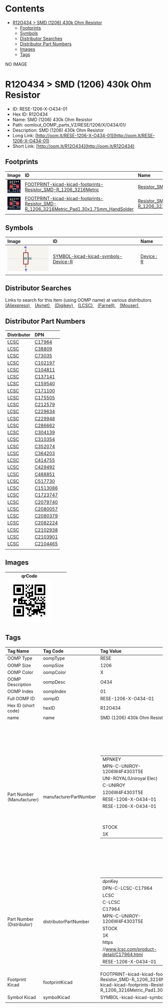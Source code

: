 



Contents
========

* [R12O434 > SMD (1206) 430k Ohm Resistor](#r12o434--smd-1206-430k-ohm-resistor)
	* [Footprints](#footprints)
	* [Symbols](#symbols)
	* [Distributor Searches](#distributor-searches)
	* [Distributor Part Numbers](#distributor-part-numbers)
	* [Images](#images)
	* [Tags](#tags)
  
NO IMAGE  
# R12O434 > SMD (1206) 430k Ohm Resistor

- ID: RESE-1206-X-O434-01
- Hex ID: R12O434
- Name: SMD (1206) 430k Ohm Resistor
- Path: oomlout_OOMP_parts_V2/RESE/1206/X/O434/01/
- Description: SMD (1206) 430k Ohm Resistor
- Long Link: [http://oom.lt/RESE-1206-X-O434-01](http://oom.lt/RESE-1206-X-O434-01)
- Short Link: [http://oom.lt/R12O434](http://oom.lt/R12O434)

## Footprints
  

|Image|ID|Name|
| :--- | :--- | :--- |
|[![](https://raw.githubusercontent.com/oomlout/oomlout_OOMP_eda_V2/main/FOOTPRINT/kicad/kicad-footprints/Resistor_SMD/R_1206_3216Metric/image_140.png)](https://github.com/oomlout/oomlout_OOMP_eda_V2/tree/main/FOOTPRINT/kicad/kicad-footprints/Resistor_SMD/R_1206_3216Metric/)|[FOOTPRINT-kicad-kicad-footprints-Resistor_SMD-R_1206_3216Metric](https://github.com/oomlout/oomlout_OOMP_eda_V2/tree/main/FOOTPRINT/kicad/kicad-footprints/Resistor_SMD/R_1206_3216Metric/)|[Resistor_SMD : R_1206_3216Metric](https://github.com/oomlout/oomlout_OOMP_eda_V2/tree/main/FOOTPRINT/kicad/kicad-footprints/Resistor_SMD/R_1206_3216Metric/)|
|[![](https://raw.githubusercontent.com/oomlout/oomlout_OOMP_eda_V2/main/FOOTPRINT/kicad/kicad-footprints/Resistor_SMD/R_1206_3216Metric_Pad1.30x1.75mm_HandSolder/image_140.png)](https://github.com/oomlout/oomlout_OOMP_eda_V2/tree/main/FOOTPRINT/kicad/kicad-footprints/Resistor_SMD/R_1206_3216Metric_Pad1.30x1.75mm_HandSolder/)|[FOOTPRINT-kicad-kicad-footprints-Resistor_SMD-R_1206_3216Metric_Pad1.30x1.75mm_HandSolder](https://github.com/oomlout/oomlout_OOMP_eda_V2/tree/main/FOOTPRINT/kicad/kicad-footprints/Resistor_SMD/R_1206_3216Metric_Pad1.30x1.75mm_HandSolder/)|[Resistor_SMD : R_1206_3216Metric_Pad1.30x1.75mm_HandSolder](https://github.com/oomlout/oomlout_OOMP_eda_V2/tree/main/FOOTPRINT/kicad/kicad-footprints/Resistor_SMD/R_1206_3216Metric_Pad1.30x1.75mm_HandSolder/)|
||||

## Symbols
  

|Image|ID|Name|
| :--- | :--- | :--- |
|[![](https://raw.githubusercontent.com/oomlout/oomlout_OOMP_eda_V2/main/SYMBOL/kicad/kicad-symbols/Device/R/image_140.png)](https://github.com/oomlout/oomlout_OOMP_eda_V2/tree/main/SYMBOL/kicad/kicad-symbols/Device/R/)|[SYMBOL-kicad-kicad-symbols-Device-R](https://github.com/oomlout/oomlout_OOMP_eda_V2/tree/main/SYMBOL/kicad/kicad-symbols/Device/R/)|[Device : R](https://github.com/oomlout/oomlout_OOMP_eda_V2/tree/main/SYMBOL/kicad/kicad-symbols/Device/R/)|
||||

## Distributor Searches
  
Links to search for this item (using OOMP name) at various distributors  
[(Aliexpress) ](https://www.aliexpress.com/wholesale?SearchText=SMD+1206+430k+Ohm+Resistor)&nbsp;&nbsp;&nbsp;[(Avnet) ](https://www.avnet.com/shop/us/search/SMD+1206+430k+Ohm+Resistor)&nbsp;&nbsp;&nbsp;[(Digikey) ](https://www.digikey.co.uk/en/products/result?s=SMD+1206+430k+Ohm+Resistor)&nbsp;&nbsp;&nbsp;[(LCSC) ](https://www.lcsc.com/search?q=SMD+1206+430k+Ohm+Resistor)&nbsp;&nbsp;&nbsp;[(Farnell) ](https://uk.farnell.com/search?st=SMD+1206+430k+Ohm+Resistor)&nbsp;&nbsp;&nbsp;[(Mouser) ](https://www.mouser.com/c/?q=SMD+1206+430k+Ohm+Resistor)&nbsp;&nbsp;&nbsp;
## Distributor Part Numbers
  

|Distributor|DPN|
| :--- | :--- |
|[LCSC](https://www.lcsc.com/product-detail/C17964.html)|[C17964](https://www.lcsc.com/product-detail/C17964.html)|
|[LCSC](https://www.lcsc.com/product-detail/C38809.html)|[C38809](https://www.lcsc.com/product-detail/C38809.html)|
|[LCSC](https://www.lcsc.com/product-detail/C73035.html)|[C73035](https://www.lcsc.com/product-detail/C73035.html)|
|[LCSC](https://www.lcsc.com/product-detail/C102197.html)|[C102197](https://www.lcsc.com/product-detail/C102197.html)|
|[LCSC](https://www.lcsc.com/product-detail/C104811.html)|[C104811](https://www.lcsc.com/product-detail/C104811.html)|
|[LCSC](https://www.lcsc.com/product-detail/C137141.html)|[C137141](https://www.lcsc.com/product-detail/C137141.html)|
|[LCSC](https://www.lcsc.com/product-detail/C159540.html)|[C159540](https://www.lcsc.com/product-detail/C159540.html)|
|[LCSC](https://www.lcsc.com/product-detail/C171100.html)|[C171100](https://www.lcsc.com/product-detail/C171100.html)|
|[LCSC](https://www.lcsc.com/product-detail/C175505.html)|[C175505](https://www.lcsc.com/product-detail/C175505.html)|
|[LCSC](https://www.lcsc.com/product-detail/C212579.html)|[C212579](https://www.lcsc.com/product-detail/C212579.html)|
|[LCSC](https://www.lcsc.com/product-detail/C229634.html)|[C229634](https://www.lcsc.com/product-detail/C229634.html)|
|[LCSC](https://www.lcsc.com/product-detail/C229948.html)|[C229948](https://www.lcsc.com/product-detail/C229948.html)|
|[LCSC](https://www.lcsc.com/product-detail/C286662.html)|[C286662](https://www.lcsc.com/product-detail/C286662.html)|
|[LCSC](https://www.lcsc.com/product-detail/C304139.html)|[C304139](https://www.lcsc.com/product-detail/C304139.html)|
|[LCSC](https://www.lcsc.com/product-detail/C310354.html)|[C310354](https://www.lcsc.com/product-detail/C310354.html)|
|[LCSC](https://www.lcsc.com/product-detail/C352074.html)|[C352074](https://www.lcsc.com/product-detail/C352074.html)|
|[LCSC](https://www.lcsc.com/product-detail/C364203.html)|[C364203](https://www.lcsc.com/product-detail/C364203.html)|
|[LCSC](https://www.lcsc.com/product-detail/C414755.html)|[C414755](https://www.lcsc.com/product-detail/C414755.html)|
|[LCSC](https://www.lcsc.com/product-detail/C429492.html)|[C429492](https://www.lcsc.com/product-detail/C429492.html)|
|[LCSC](https://www.lcsc.com/product-detail/C488851.html)|[C488851](https://www.lcsc.com/product-detail/C488851.html)|
|[LCSC](https://www.lcsc.com/product-detail/C517730.html)|[C517730](https://www.lcsc.com/product-detail/C517730.html)|
|[LCSC](https://www.lcsc.com/product-detail/C1513086.html)|[C1513086](https://www.lcsc.com/product-detail/C1513086.html)|
|[LCSC](https://www.lcsc.com/product-detail/C1723747.html)|[C1723747](https://www.lcsc.com/product-detail/C1723747.html)|
|[LCSC](https://www.lcsc.com/product-detail/C2079740.html)|[C2079740](https://www.lcsc.com/product-detail/C2079740.html)|
|[LCSC](https://www.lcsc.com/product-detail/C2080057.html)|[C2080057](https://www.lcsc.com/product-detail/C2080057.html)|
|[LCSC](https://www.lcsc.com/product-detail/C2080379.html)|[C2080379](https://www.lcsc.com/product-detail/C2080379.html)|
|[LCSC](https://www.lcsc.com/product-detail/C2082224.html)|[C2082224](https://www.lcsc.com/product-detail/C2082224.html)|
|[LCSC](https://www.lcsc.com/product-detail/C2102938.html)|[C2102938](https://www.lcsc.com/product-detail/C2102938.html)|
|[LCSC](https://www.lcsc.com/product-detail/C2103901.html)|[C2103901](https://www.lcsc.com/product-detail/C2103901.html)|
|[LCSC](https://www.lcsc.com/product-detail/C2104465.html)|[C2104465](https://www.lcsc.com/product-detail/C2104465.html)|
|||

## Images
  

|qrCode<br>[![](https://raw.githubusercontent.com/oomlout/oomlout_OOMP_parts_V2/main/RESE/1206/X/O434/01/qrCode_140.png)](https://github.com/oomlout/oomlout_OOMP_parts_V2/tree/main/RESE/1206/X/O434/01/qrCode.png)||||
| :---: | :---: | :---: | :---: |

## Tags
  

|Tag Name|Tag Code|Tag Value|
| :--- | :--- | :--- |
|OOMP Type|oompType|RESE|
|OOMP Size|oompSize|1206|
|OOMP Color|oompColor|X|
|OOMP Description|oompDesc|O434|
|OOMP Index|oompIndex|01|
|Full OOMP ID|oompID|RESE-1206-X-O434-01|
|Hex ID (short code)|hexID|R12O434|
|name|name|SMD (1206) 430k Ohm Resistor|
|Part Number (Manufacturer)|manufacturerPartNumber|<table><tr><td>MPNKEY</td></tr><tr><td> MPN-C-UNIROY-1206W4F4303T5E</td><td> MANUFACTURER</td></tr><tr><td> UNI-ROYAL(Uniroyal Elec)</td><td> MANUCODE</td></tr><tr><td> C-UNIROY</td><td> MPN</td></tr><tr><td> 1206W4F4303T5E</td><td> OOMPIDPARTIAL</td></tr><tr><td> RESE-1206-X-O434-01</td><td> OOMPID</td></tr><tr><td> RESE-1206-X-O434-01</td><td> LINK</td></tr><tr><td> </td><td> DESCRIPTION</td></tr><tr><td> </td><td> TAGS</td></tr><tr><td> STOCK</td></tr><tr><td>1K</td></tr></table></td><td> <table><tr><td>MPNKEY</td></tr><tr><td> MPN-C-UNIROY-1206W4J0434T5E</td><td> MANUFACTURER</td></tr><tr><td> UNI-ROYAL(Uniroyal Elec)</td><td> MANUCODE</td></tr><tr><td> C-UNIROY</td><td> MPN</td></tr><tr><td> 1206W4J0434T5E</td><td> OOMPIDPARTIAL</td></tr><tr><td> RESE-1206-X-O434-01</td><td> OOMPID</td></tr><tr><td> RESE-1206-X-O434-01</td><td> LINK</td></tr><tr><td> </td><td> DESCRIPTION</td></tr><tr><td> </td><td> TAGS</td></tr><tr><td> STOCK</td></tr><tr><td>1K</td></tr></table></td><td> <table><tr><td>MPNKEY</td></tr><tr><td> MPN-C-UNIROY-C73035</td><td> MANUFACTURER</td></tr><tr><td> UNI-ROYAL(Uniroyal Elec)</td><td> MANUCODE</td></tr><tr><td> C-UNIROY</td><td> MPN</td></tr><tr><td> C73035</td><td> OOMPIDPARTIAL</td></tr><tr><td> RESE-1206-X-O434-01</td><td> OOMPID</td></tr><tr><td> RESE-1206-X-O434-01</td><td> LINK</td></tr><tr><td> </td><td> DESCRIPTION</td></tr><tr><td> </td><td> TAGS</td></tr><tr><td> STOCK</td></tr><tr><td>1K</td></tr></table></td><td> <table><tr><td>MPNKEY</td></tr><tr><td> MPN-C-LIZELE-CR1206F44303G</td><td> MANUFACTURER</td></tr><tr><td> LIZ Elec</td><td> MANUCODE</td></tr><tr><td> C-LIZELE</td><td> MPN</td></tr><tr><td> CR1206F44303G</td><td> OOMPIDPARTIAL</td></tr><tr><td> RESE-1206-X-O434-01</td><td> OOMPID</td></tr><tr><td> RESE-1206-X-O434-01</td><td> LINK</td></tr><tr><td> </td><td> DESCRIPTION</td></tr><tr><td> </td><td> TAGS</td></tr><tr><td> STOCK</td></tr><tr><td>1K</td></tr></table></td><td> <table><tr><td>MPNKEY</td></tr><tr><td> MPN-C-RALEC-RTT064303FTP</td><td> MANUFACTURER</td></tr><tr><td> RALEC</td><td> MANUCODE</td></tr><tr><td> C-RALEC</td><td> MPN</td></tr><tr><td> RTT064303FTP</td><td> OOMPIDPARTIAL</td></tr><tr><td> RESE-1206-X-O434-01</td><td> OOMPID</td></tr><tr><td> RESE-1206-X-O434-01</td><td> LINK</td></tr><tr><td> </td><td> DESCRIPTION</td></tr><tr><td> </td><td> TAGS</td></tr><tr><td> </td></tr></table></td><td> <table><tr><td>MPNKEY</td></tr><tr><td> MPN-C-YAGEO-RC1206JR-07430KL</td><td> MANUFACTURER</td></tr><tr><td> YAGEO</td><td> MANUCODE</td></tr><tr><td> C-YAGEO</td><td> MPN</td></tr><tr><td> RC1206JR-07430KL</td><td> OOMPIDPARTIAL</td></tr><tr><td> RESE-1206-X-O434-01</td><td> OOMPID</td></tr><tr><td> RESE-1206-X-O434-01</td><td> LINK</td></tr><tr><td> </td><td> DESCRIPTION</td></tr><tr><td> </td><td> TAGS</td></tr><tr><td> STOCK</td></tr><tr><td>1K</td></tr></table></td><td> <table><tr><td>MPNKEY</td></tr><tr><td> MPN-C-RALEC-RTT06434JTP</td><td> MANUFACTURER</td></tr><tr><td> RALEC</td><td> MANUCODE</td></tr><tr><td> C-RALEC</td><td> MPN</td></tr><tr><td> RTT06434JTP</td><td> OOMPIDPARTIAL</td></tr><tr><td> RESE-1206-X-O434-01</td><td> OOMPID</td></tr><tr><td> RESE-1206-X-O434-01</td><td> LINK</td></tr><tr><td> </td><td> DESCRIPTION</td></tr><tr><td> </td><td> TAGS</td></tr><tr><td> STOCK</td></tr><tr><td>1K</td></tr></table></td><td> <table><tr><td>MPNKEY</td></tr><tr><td> MPN-C-WALSIN-WR12X4303FTL</td><td> MANUFACTURER</td></tr><tr><td> Walsin Tech Corp</td><td> MANUCODE</td></tr><tr><td> C-WALSIN</td><td> MPN</td></tr><tr><td> WR12X4303FTL</td><td> OOMPIDPARTIAL</td></tr><tr><td> RESE-1206-X-O434-01</td><td> OOMPID</td></tr><tr><td> RESE-1206-X-O434-01</td><td> LINK</td></tr><tr><td> </td><td> DESCRIPTION</td></tr><tr><td> </td><td> TAGS</td></tr><tr><td> STOCK</td></tr><tr><td>1K</td></tr></table></td><td> <table><tr><td>MPNKEY</td></tr><tr><td> MPN-C-EVEROH-HR1206F430KP05Z</td><td> MANUFACTURER</td></tr><tr><td> Ever Ohms Tech</td><td> MANUCODE</td></tr><tr><td> C-EVEROH</td><td> MPN</td></tr><tr><td> HR1206F430KP05Z</td><td> OOMPIDPARTIAL</td></tr><tr><td> RESE-1206-X-O434-01</td><td> OOMPID</td></tr><tr><td> RESE-1206-X-O434-01</td><td> LINK</td></tr><tr><td> </td><td> DESCRIPTION</td></tr><tr><td> </td><td> TAGS</td></tr><tr><td> STOCK</td></tr><tr><td>1K</td></tr></table></td><td> <table><tr><td>MPNKEY</td></tr><tr><td> MPN-C-TAITEC-RMS12JT434</td><td> MANUFACTURER</td></tr><tr><td> TA-I Tech</td><td> MANUCODE</td></tr><tr><td> C-TAITEC</td><td> MPN</td></tr><tr><td> RMS12JT434</td><td> OOMPIDPARTIAL</td></tr><tr><td> RESE-1206-X-O434-01</td><td> OOMPID</td></tr><tr><td> RESE-1206-X-O434-01</td><td> LINK</td></tr><tr><td> </td><td> DESCRIPTION</td></tr><tr><td> </td><td> TAGS</td></tr><tr><td> </td></tr></table></td><td> <table><tr><td>MPNKEY</td></tr><tr><td> MPN-C-YAGEO-AC1206FR-07430KL</td><td> MANUFACTURER</td></tr><tr><td> YAGEO</td><td> MANUCODE</td></tr><tr><td> C-YAGEO</td><td> MPN</td></tr><tr><td> AC1206FR-07430KL</td><td> OOMPIDPARTIAL</td></tr><tr><td> RESE-1206-X-O434-01</td><td> OOMPID</td></tr><tr><td> RESE-1206-X-O434-01</td><td> LINK</td></tr><tr><td> </td><td> DESCRIPTION</td></tr><tr><td> </td><td> TAGS</td></tr><tr><td> STOCK</td></tr><tr><td>1K</td></tr></table></td><td> <table><tr><td>MPNKEY</td></tr><tr><td> MPN-C-YAGEO-AC1206JR-07430KL</td><td> MANUFACTURER</td></tr><tr><td> YAGEO</td><td> MANUCODE</td></tr><tr><td> C-YAGEO</td><td> MPN</td></tr><tr><td> AC1206JR-07430KL</td><td> OOMPIDPARTIAL</td></tr><tr><td> RESE-1206-X-O434-01</td><td> OOMPID</td></tr><tr><td> RESE-1206-X-O434-01</td><td> LINK</td></tr><tr><td> </td><td> DESCRIPTION</td></tr><tr><td> </td><td> TAGS</td></tr><tr><td> STOCK</td></tr><tr><td>1K</td></tr></table></td><td> <table><tr><td>MPNKEY</td></tr><tr><td> MPN-C-FHGUAN-RS-06K434JT</td><td> MANUFACTURER</td></tr><tr><td> FH (Guangdong Fenghua Advanced Tech)</td><td> MANUCODE</td></tr><tr><td> C-FHGUAN</td><td> MPN</td></tr><tr><td> RS-06K434JT</td><td> OOMPIDPARTIAL</td></tr><tr><td> RESE-1206-X-O434-01</td><td> OOMPID</td></tr><tr><td> RESE-1206-X-O434-01</td><td> LINK</td></tr><tr><td> </td><td> DESCRIPTION</td></tr><tr><td> </td><td> TAGS</td></tr><tr><td> STOCK</td></tr><tr><td>1K</td></tr></table></td><td> <table><tr><td>MPNKEY</td></tr><tr><td> MPN-C-VIKING-AR06FTD4303</td><td> MANUFACTURER</td></tr><tr><td> Viking Tech</td><td> MANUCODE</td></tr><tr><td> C-VIKING</td><td> MPN</td></tr><tr><td> AR06FTD4303</td><td> OOMPIDPARTIAL</td></tr><tr><td> RESE-1206-X-O434-01</td><td> OOMPID</td></tr><tr><td> RESE-1206-X-O434-01</td><td> LINK</td></tr><tr><td> </td><td> DESCRIPTION</td></tr><tr><td> </td><td> TAGS</td></tr><tr><td> </td></tr></table></td><td> <table><tr><td>MPNKEY</td></tr><tr><td> MPN-C-FHGUAN-RS-06K4303FT</td><td> MANUFACTURER</td></tr><tr><td> FH (Guangdong Fenghua Advanced Tech)</td><td> MANUCODE</td></tr><tr><td> C-FHGUAN</td><td> MPN</td></tr><tr><td> RS-06K4303FT</td><td> OOMPIDPARTIAL</td></tr><tr><td> RESE-1206-X-O434-01</td><td> OOMPID</td></tr><tr><td> RESE-1206-X-O434-01</td><td> LINK</td></tr><tr><td> </td><td> DESCRIPTION</td></tr><tr><td> </td><td> TAGS</td></tr><tr><td> STOCK</td></tr><tr><td>1K</td></tr></table></td><td> <table><tr><td>MPNKEY</td></tr><tr><td> MPN-C-RESIST-AECR1206F430KK9</td><td> MANUFACTURER</td></tr><tr><td> Resistor.Today</td><td> MANUCODE</td></tr><tr><td> C-RESIST</td><td> MPN</td></tr><tr><td> AECR1206F430KK9</td><td> OOMPIDPARTIAL</td></tr><tr><td> RESE-1206-X-O434-01</td><td> OOMPID</td></tr><tr><td> RESE-1206-X-O434-01</td><td> LINK</td></tr><tr><td> </td><td> DESCRIPTION</td></tr><tr><td> </td><td> TAGS</td></tr><tr><td> STOCK</td></tr><tr><td>1K</td></tr></table></td><td> <table><tr><td>MPNKEY</td></tr><tr><td> MPN-C-WALSIN-WR12X434JTL</td><td> MANUFACTURER</td></tr><tr><td> Walsin Tech Corp</td><td> MANUCODE</td></tr><tr><td> C-WALSIN</td><td> MPN</td></tr><tr><td> WR12X434JTL</td><td> OOMPIDPARTIAL</td></tr><tr><td> RESE-1206-X-O434-01</td><td> OOMPID</td></tr><tr><td> RESE-1206-X-O434-01</td><td> LINK</td></tr><tr><td> </td><td> DESCRIPTION</td></tr><tr><td> </td><td> TAGS</td></tr><tr><td> </td></tr></table></td><td> <table><tr><td>MPNKEY</td></tr><tr><td> MPN-C-UNIROY-HV06W4J0434T5E</td><td> MANUFACTURER</td></tr><tr><td> UNI-ROYAL(Uniroyal Elec)</td><td> MANUCODE</td></tr><tr><td> C-UNIROY</td><td> MPN</td></tr><tr><td> HV06W4J0434T5E</td><td> OOMPIDPARTIAL</td></tr><tr><td> RESE-1206-X-O434-01</td><td> OOMPID</td></tr><tr><td> RESE-1206-X-O434-01</td><td> LINK</td></tr><tr><td> </td><td> DESCRIPTION</td></tr><tr><td> </td><td> TAGS</td></tr><tr><td> STOCK</td></tr><tr><td>1K</td></tr></table></td><td> <table><tr><td>MPNKEY</td></tr><tr><td> MPN-C-EVEROH-CR1206J430KP05</td><td> MANUFACTURER</td></tr><tr><td> Ever Ohms Tech</td><td> MANUCODE</td></tr><tr><td> C-EVEROH</td><td> MPN</td></tr><tr><td> CR1206J430KP05</td><td> OOMPIDPARTIAL</td></tr><tr><td> RESE-1206-X-O434-01</td><td> OOMPID</td></tr><tr><td> RESE-1206-X-O434-01</td><td> LINK</td></tr><tr><td> </td><td> DESCRIPTION</td></tr><tr><td> </td><td> TAGS</td></tr><tr><td> </td></tr></table></td><td> <table><tr><td>MPNKEY</td></tr><tr><td> MPN-C-YAGEO-RC1206FR-07430KL</td><td> MANUFACTURER</td></tr><tr><td> YAGEO</td><td> MANUCODE</td></tr><tr><td> C-YAGEO</td><td> MPN</td></tr><tr><td> RC1206FR-07430KL</td><td> OOMPIDPARTIAL</td></tr><tr><td> RESE-1206-X-O434-01</td><td> OOMPID</td></tr><tr><td> RESE-1206-X-O434-01</td><td> LINK</td></tr><tr><td> </td><td> DESCRIPTION</td></tr><tr><td> </td><td> TAGS</td></tr><tr><td> </td></tr></table></td><td> <table><tr><td>MPNKEY</td></tr><tr><td> MPN-C-UNIROY-TC0625B4303T5K</td><td> MANUFACTURER</td></tr><tr><td> UNI-ROYAL(Uniroyal Elec)</td><td> MANUCODE</td></tr><tr><td> C-UNIROY</td><td> MPN</td></tr><tr><td> TC0625B4303T5K</td><td> OOMPIDPARTIAL</td></tr><tr><td> RESE-1206-X-O434-01</td><td> OOMPID</td></tr><tr><td> RESE-1206-X-O434-01</td><td> LINK</td></tr><tr><td> </td><td> DESCRIPTION</td></tr><tr><td> </td><td> TAGS</td></tr><tr><td> </td></tr></table></td><td> <table><tr><td>MPNKEY</td></tr><tr><td> MPN-C-SUSUMU-RGV3216P-4303-B-T1</td><td> MANUFACTURER</td></tr><tr><td> SUSUMU</td><td> MANUCODE</td></tr><tr><td> C-SUSUMU</td><td> MPN</td></tr><tr><td> RGV3216P-4303-B-T1</td><td> OOMPIDPARTIAL</td></tr><tr><td> RESE-1206-X-O434-01</td><td> OOMPID</td></tr><tr><td> RESE-1206-X-O434-01</td><td> LINK</td></tr><tr><td> </td><td> DESCRIPTION</td></tr><tr><td> </td><td> TAGS</td></tr><tr><td> </td></tr></table></td><td> <table><tr><td>MPNKEY</td></tr><tr><td> MPN-C-SUSUMU-RG3216N-4303-B-T5</td><td> MANUFACTURER</td></tr><tr><td> SUSUMU</td><td> MANUCODE</td></tr><tr><td> C-SUSUMU</td><td> MPN</td></tr><tr><td> RG3216N-4303-B-T5</td><td> OOMPIDPARTIAL</td></tr><tr><td> RESE-1206-X-O434-01</td><td> OOMPID</td></tr><tr><td> RESE-1206-X-O434-01</td><td> LINK</td></tr><tr><td> </td><td> DESCRIPTION</td></tr><tr><td> </td><td> TAGS</td></tr><tr><td> </td></tr></table></td><td> <table><tr><td>MPNKEY</td></tr><tr><td> MPN-C-SUSUMU-RG3216P-4303-B-T1</td><td> MANUFACTURER</td></tr><tr><td> SUSUMU</td><td> MANUCODE</td></tr><tr><td> C-SUSUMU</td><td> MPN</td></tr><tr><td> RG3216P-4303-B-T1</td><td> OOMPIDPARTIAL</td></tr><tr><td> RESE-1206-X-O434-01</td><td> OOMPID</td></tr><tr><td> RESE-1206-X-O434-01</td><td> LINK</td></tr><tr><td> </td><td> DESCRIPTION</td></tr><tr><td> </td><td> TAGS</td></tr><tr><td> </td></tr></table></td><td> <table><tr><td>MPNKEY</td></tr><tr><td> MPN-C-PANASO-ERJ-8ENF4303V</td><td> MANUFACTURER</td></tr><tr><td> PANASONIC</td><td> MANUCODE</td></tr><tr><td> C-PANASO</td><td> MPN</td></tr><tr><td> ERJ-8ENF4303V</td><td> OOMPIDPARTIAL</td></tr><tr><td> RESE-1206-X-O434-01</td><td> OOMPID</td></tr><tr><td> RESE-1206-X-O434-01</td><td> LINK</td></tr><tr><td> </td><td> DESCRIPTION</td></tr><tr><td> </td><td> TAGS</td></tr><tr><td> </td></tr></table></td><td> <table><tr><td>MPNKEY</td></tr><tr><td> MPN-C-PANASO-ERJ-8GEYJ434V</td><td> MANUFACTURER</td></tr><tr><td> PANASONIC</td><td> MANUCODE</td></tr><tr><td> C-PANASO</td><td> MPN</td></tr><tr><td> ERJ-8GEYJ434V</td><td> OOMPIDPARTIAL</td></tr><tr><td> RESE-1206-X-O434-01</td><td> OOMPID</td></tr><tr><td> RESE-1206-X-O434-01</td><td> LINK</td></tr><tr><td> </td><td> DESCRIPTION</td></tr><tr><td> </td><td> TAGS</td></tr><tr><td> </td></tr></table></td><td> <table><tr><td>MPNKEY</td></tr><tr><td> MPN-C-PANASO-ERJ-P08J434V</td><td> MANUFACTURER</td></tr><tr><td> PANASONIC</td><td> MANUCODE</td></tr><tr><td> C-PANASO</td><td> MPN</td></tr><tr><td> ERJ-P08J434V</td><td> OOMPIDPARTIAL</td></tr><tr><td> RESE-1206-X-O434-01</td><td> OOMPID</td></tr><tr><td> RESE-1206-X-O434-01</td><td> LINK</td></tr><tr><td> </td><td> DESCRIPTION</td></tr><tr><td> </td><td> TAGS</td></tr><tr><td> </td></tr></table></td><td> <table><tr><td>MPNKEY</td></tr><tr><td> MPN-C-TECONN-CRGH1206J430K</td><td> MANUFACTURER</td></tr><tr><td> TE Connectivity</td><td> MANUCODE</td></tr><tr><td> C-TECONN</td><td> MPN</td></tr><tr><td> CRGH1206J430K</td><td> OOMPIDPARTIAL</td></tr><tr><td> RESE-1206-X-O434-01</td><td> OOMPID</td></tr><tr><td> RESE-1206-X-O434-01</td><td> LINK</td></tr><tr><td> </td><td> DESCRIPTION</td></tr><tr><td> </td><td> TAGS</td></tr><tr><td> </td></tr></table></td><td> <table><tr><td>MPNKEY</td></tr><tr><td> MPN-C-ROHMSE-KTR18EZPJ434</td><td> MANUFACTURER</td></tr><tr><td> ROHM Semicon</td><td> MANUCODE</td></tr><tr><td> C-ROHMSE</td><td> MPN</td></tr><tr><td> KTR18EZPJ434</td><td> OOMPIDPARTIAL</td></tr><tr><td> RESE-1206-X-O434-01</td><td> OOMPID</td></tr><tr><td> RESE-1206-X-O434-01</td><td> LINK</td></tr><tr><td> </td><td> DESCRIPTION</td></tr><tr><td> </td><td> TAGS</td></tr><tr><td> </td></tr></table></td><td> <table><tr><td>MPNKEY</td></tr><tr><td> MPN-C-YAGEO-RT1206FRD07430KL</td><td> MANUFACTURER</td></tr><tr><td> YAGEO</td><td> MANUCODE</td></tr><tr><td> C-YAGEO</td><td> MPN</td></tr><tr><td> RT1206FRD07430KL</td><td> OOMPIDPARTIAL</td></tr><tr><td> RESE-1206-X-O434-01</td><td> OOMPID</td></tr><tr><td> RESE-1206-X-O434-01</td><td> LINK</td></tr><tr><td> </td><td> DESCRIPTION</td></tr><tr><td> </td><td> TAGS</td></tr><tr><td> </td></tr></table></td><td> <table><tr><td>MPNKEY</td></tr><tr><td> MPN-C-UNIROY-1206W4F4303T5E</td><td> MANUFACTURER</td></tr><tr><td> UNI-ROYAL(Uniroyal Elec)</td><td> MANUCODE</td></tr><tr><td> C-UNIROY</td><td> MPN</td></tr><tr><td> 1206W4F4303T5E</td><td> OOMPIDPARTIAL</td></tr><tr><td> RESE-1206-X-O434-01</td><td> OOMPID</td></tr><tr><td> RESE-1206-X-O434-01</td><td> LINK</td></tr><tr><td> </td><td> DESCRIPTION</td></tr><tr><td> </td><td> TAGS</td></tr><tr><td> STOCK</td></tr><tr><td>1K</td></tr></table></td><td> <table><tr><td>MPNKEY</td></tr><tr><td> MPN-C-UNIROY-1206W4J0434T5E</td><td> MANUFACTURER</td></tr><tr><td> UNI-ROYAL(Uniroyal Elec)</td><td> MANUCODE</td></tr><tr><td> C-UNIROY</td><td> MPN</td></tr><tr><td> 1206W4J0434T5E</td><td> OOMPIDPARTIAL</td></tr><tr><td> RESE-1206-X-O434-01</td><td> OOMPID</td></tr><tr><td> RESE-1206-X-O434-01</td><td> LINK</td></tr><tr><td> </td><td> DESCRIPTION</td></tr><tr><td> </td><td> TAGS</td></tr><tr><td> STOCK</td></tr><tr><td>1K</td></tr></table></td><td> <table><tr><td>MPNKEY</td></tr><tr><td> MPN-C-UNIROY-C73035</td><td> MANUFACTURER</td></tr><tr><td> UNI-ROYAL(Uniroyal Elec)</td><td> MANUCODE</td></tr><tr><td> C-UNIROY</td><td> MPN</td></tr><tr><td> C73035</td><td> OOMPIDPARTIAL</td></tr><tr><td> RESE-1206-X-O434-01</td><td> OOMPID</td></tr><tr><td> RESE-1206-X-O434-01</td><td> LINK</td></tr><tr><td> </td><td> DESCRIPTION</td></tr><tr><td> </td><td> TAGS</td></tr><tr><td> STOCK</td></tr><tr><td>1K</td></tr></table></td><td> <table><tr><td>MPNKEY</td></tr><tr><td> MPN-C-LIZELE-CR1206F44303G</td><td> MANUFACTURER</td></tr><tr><td> LIZ Elec</td><td> MANUCODE</td></tr><tr><td> C-LIZELE</td><td> MPN</td></tr><tr><td> CR1206F44303G</td><td> OOMPIDPARTIAL</td></tr><tr><td> RESE-1206-X-O434-01</td><td> OOMPID</td></tr><tr><td> RESE-1206-X-O434-01</td><td> LINK</td></tr><tr><td> </td><td> DESCRIPTION</td></tr><tr><td> </td><td> TAGS</td></tr><tr><td> STOCK</td></tr><tr><td>1K</td></tr></table></td><td> <table><tr><td>MPNKEY</td></tr><tr><td> MPN-C-RALEC-RTT064303FTP</td><td> MANUFACTURER</td></tr><tr><td> RALEC</td><td> MANUCODE</td></tr><tr><td> C-RALEC</td><td> MPN</td></tr><tr><td> RTT064303FTP</td><td> OOMPIDPARTIAL</td></tr><tr><td> RESE-1206-X-O434-01</td><td> OOMPID</td></tr><tr><td> RESE-1206-X-O434-01</td><td> LINK</td></tr><tr><td> </td><td> DESCRIPTION</td></tr><tr><td> </td><td> TAGS</td></tr><tr><td> </td></tr></table></td><td> <table><tr><td>MPNKEY</td></tr><tr><td> MPN-C-YAGEO-RC1206JR-07430KL</td><td> MANUFACTURER</td></tr><tr><td> YAGEO</td><td> MANUCODE</td></tr><tr><td> C-YAGEO</td><td> MPN</td></tr><tr><td> RC1206JR-07430KL</td><td> OOMPIDPARTIAL</td></tr><tr><td> RESE-1206-X-O434-01</td><td> OOMPID</td></tr><tr><td> RESE-1206-X-O434-01</td><td> LINK</td></tr><tr><td> </td><td> DESCRIPTION</td></tr><tr><td> </td><td> TAGS</td></tr><tr><td> STOCK</td></tr><tr><td>1K</td></tr></table></td><td> <table><tr><td>MPNKEY</td></tr><tr><td> MPN-C-RALEC-RTT06434JTP</td><td> MANUFACTURER</td></tr><tr><td> RALEC</td><td> MANUCODE</td></tr><tr><td> C-RALEC</td><td> MPN</td></tr><tr><td> RTT06434JTP</td><td> OOMPIDPARTIAL</td></tr><tr><td> RESE-1206-X-O434-01</td><td> OOMPID</td></tr><tr><td> RESE-1206-X-O434-01</td><td> LINK</td></tr><tr><td> </td><td> DESCRIPTION</td></tr><tr><td> </td><td> TAGS</td></tr><tr><td> STOCK</td></tr><tr><td>1K</td></tr></table></td><td> <table><tr><td>MPNKEY</td></tr><tr><td> MPN-C-WALSIN-WR12X4303FTL</td><td> MANUFACTURER</td></tr><tr><td> Walsin Tech Corp</td><td> MANUCODE</td></tr><tr><td> C-WALSIN</td><td> MPN</td></tr><tr><td> WR12X4303FTL</td><td> OOMPIDPARTIAL</td></tr><tr><td> RESE-1206-X-O434-01</td><td> OOMPID</td></tr><tr><td> RESE-1206-X-O434-01</td><td> LINK</td></tr><tr><td> </td><td> DESCRIPTION</td></tr><tr><td> </td><td> TAGS</td></tr><tr><td> STOCK</td></tr><tr><td>1K</td></tr></table></td><td> <table><tr><td>MPNKEY</td></tr><tr><td> MPN-C-EVEROH-HR1206F430KP05Z</td><td> MANUFACTURER</td></tr><tr><td> Ever Ohms Tech</td><td> MANUCODE</td></tr><tr><td> C-EVEROH</td><td> MPN</td></tr><tr><td> HR1206F430KP05Z</td><td> OOMPIDPARTIAL</td></tr><tr><td> RESE-1206-X-O434-01</td><td> OOMPID</td></tr><tr><td> RESE-1206-X-O434-01</td><td> LINK</td></tr><tr><td> </td><td> DESCRIPTION</td></tr><tr><td> </td><td> TAGS</td></tr><tr><td> STOCK</td></tr><tr><td>1K</td></tr></table></td><td> <table><tr><td>MPNKEY</td></tr><tr><td> MPN-C-TAITEC-RMS12JT434</td><td> MANUFACTURER</td></tr><tr><td> TA-I Tech</td><td> MANUCODE</td></tr><tr><td> C-TAITEC</td><td> MPN</td></tr><tr><td> RMS12JT434</td><td> OOMPIDPARTIAL</td></tr><tr><td> RESE-1206-X-O434-01</td><td> OOMPID</td></tr><tr><td> RESE-1206-X-O434-01</td><td> LINK</td></tr><tr><td> </td><td> DESCRIPTION</td></tr><tr><td> </td><td> TAGS</td></tr><tr><td> </td></tr></table></td><td> <table><tr><td>MPNKEY</td></tr><tr><td> MPN-C-YAGEO-AC1206FR-07430KL</td><td> MANUFACTURER</td></tr><tr><td> YAGEO</td><td> MANUCODE</td></tr><tr><td> C-YAGEO</td><td> MPN</td></tr><tr><td> AC1206FR-07430KL</td><td> OOMPIDPARTIAL</td></tr><tr><td> RESE-1206-X-O434-01</td><td> OOMPID</td></tr><tr><td> RESE-1206-X-O434-01</td><td> LINK</td></tr><tr><td> </td><td> DESCRIPTION</td></tr><tr><td> </td><td> TAGS</td></tr><tr><td> STOCK</td></tr><tr><td>1K</td></tr></table></td><td> <table><tr><td>MPNKEY</td></tr><tr><td> MPN-C-YAGEO-AC1206JR-07430KL</td><td> MANUFACTURER</td></tr><tr><td> YAGEO</td><td> MANUCODE</td></tr><tr><td> C-YAGEO</td><td> MPN</td></tr><tr><td> AC1206JR-07430KL</td><td> OOMPIDPARTIAL</td></tr><tr><td> RESE-1206-X-O434-01</td><td> OOMPID</td></tr><tr><td> RESE-1206-X-O434-01</td><td> LINK</td></tr><tr><td> </td><td> DESCRIPTION</td></tr><tr><td> </td><td> TAGS</td></tr><tr><td> STOCK</td></tr><tr><td>1K</td></tr></table></td><td> <table><tr><td>MPNKEY</td></tr><tr><td> MPN-C-FHGUAN-RS-06K434JT</td><td> MANUFACTURER</td></tr><tr><td> FH (Guangdong Fenghua Advanced Tech)</td><td> MANUCODE</td></tr><tr><td> C-FHGUAN</td><td> MPN</td></tr><tr><td> RS-06K434JT</td><td> OOMPIDPARTIAL</td></tr><tr><td> RESE-1206-X-O434-01</td><td> OOMPID</td></tr><tr><td> RESE-1206-X-O434-01</td><td> LINK</td></tr><tr><td> </td><td> DESCRIPTION</td></tr><tr><td> </td><td> TAGS</td></tr><tr><td> STOCK</td></tr><tr><td>1K</td></tr></table></td><td> <table><tr><td>MPNKEY</td></tr><tr><td> MPN-C-VIKING-AR06FTD4303</td><td> MANUFACTURER</td></tr><tr><td> Viking Tech</td><td> MANUCODE</td></tr><tr><td> C-VIKING</td><td> MPN</td></tr><tr><td> AR06FTD4303</td><td> OOMPIDPARTIAL</td></tr><tr><td> RESE-1206-X-O434-01</td><td> OOMPID</td></tr><tr><td> RESE-1206-X-O434-01</td><td> LINK</td></tr><tr><td> </td><td> DESCRIPTION</td></tr><tr><td> </td><td> TAGS</td></tr><tr><td> </td></tr></table></td><td> <table><tr><td>MPNKEY</td></tr><tr><td> MPN-C-FHGUAN-RS-06K4303FT</td><td> MANUFACTURER</td></tr><tr><td> FH (Guangdong Fenghua Advanced Tech)</td><td> MANUCODE</td></tr><tr><td> C-FHGUAN</td><td> MPN</td></tr><tr><td> RS-06K4303FT</td><td> OOMPIDPARTIAL</td></tr><tr><td> RESE-1206-X-O434-01</td><td> OOMPID</td></tr><tr><td> RESE-1206-X-O434-01</td><td> LINK</td></tr><tr><td> </td><td> DESCRIPTION</td></tr><tr><td> </td><td> TAGS</td></tr><tr><td> STOCK</td></tr><tr><td>1K</td></tr></table></td><td> <table><tr><td>MPNKEY</td></tr><tr><td> MPN-C-RESIST-AECR1206F430KK9</td><td> MANUFACTURER</td></tr><tr><td> Resistor.Today</td><td> MANUCODE</td></tr><tr><td> C-RESIST</td><td> MPN</td></tr><tr><td> AECR1206F430KK9</td><td> OOMPIDPARTIAL</td></tr><tr><td> RESE-1206-X-O434-01</td><td> OOMPID</td></tr><tr><td> RESE-1206-X-O434-01</td><td> LINK</td></tr><tr><td> </td><td> DESCRIPTION</td></tr><tr><td> </td><td> TAGS</td></tr><tr><td> STOCK</td></tr><tr><td>1K</td></tr></table></td><td> <table><tr><td>MPNKEY</td></tr><tr><td> MPN-C-WALSIN-WR12X434JTL</td><td> MANUFACTURER</td></tr><tr><td> Walsin Tech Corp</td><td> MANUCODE</td></tr><tr><td> C-WALSIN</td><td> MPN</td></tr><tr><td> WR12X434JTL</td><td> OOMPIDPARTIAL</td></tr><tr><td> RESE-1206-X-O434-01</td><td> OOMPID</td></tr><tr><td> RESE-1206-X-O434-01</td><td> LINK</td></tr><tr><td> </td><td> DESCRIPTION</td></tr><tr><td> </td><td> TAGS</td></tr><tr><td> </td></tr></table></td><td> <table><tr><td>MPNKEY</td></tr><tr><td> MPN-C-UNIROY-HV06W4J0434T5E</td><td> MANUFACTURER</td></tr><tr><td> UNI-ROYAL(Uniroyal Elec)</td><td> MANUCODE</td></tr><tr><td> C-UNIROY</td><td> MPN</td></tr><tr><td> HV06W4J0434T5E</td><td> OOMPIDPARTIAL</td></tr><tr><td> RESE-1206-X-O434-01</td><td> OOMPID</td></tr><tr><td> RESE-1206-X-O434-01</td><td> LINK</td></tr><tr><td> </td><td> DESCRIPTION</td></tr><tr><td> </td><td> TAGS</td></tr><tr><td> STOCK</td></tr><tr><td>1K</td></tr></table></td><td> <table><tr><td>MPNKEY</td></tr><tr><td> MPN-C-EVEROH-CR1206J430KP05</td><td> MANUFACTURER</td></tr><tr><td> Ever Ohms Tech</td><td> MANUCODE</td></tr><tr><td> C-EVEROH</td><td> MPN</td></tr><tr><td> CR1206J430KP05</td><td> OOMPIDPARTIAL</td></tr><tr><td> RESE-1206-X-O434-01</td><td> OOMPID</td></tr><tr><td> RESE-1206-X-O434-01</td><td> LINK</td></tr><tr><td> </td><td> DESCRIPTION</td></tr><tr><td> </td><td> TAGS</td></tr><tr><td> </td></tr></table></td><td> <table><tr><td>MPNKEY</td></tr><tr><td> MPN-C-YAGEO-RC1206FR-07430KL</td><td> MANUFACTURER</td></tr><tr><td> YAGEO</td><td> MANUCODE</td></tr><tr><td> C-YAGEO</td><td> MPN</td></tr><tr><td> RC1206FR-07430KL</td><td> OOMPIDPARTIAL</td></tr><tr><td> RESE-1206-X-O434-01</td><td> OOMPID</td></tr><tr><td> RESE-1206-X-O434-01</td><td> LINK</td></tr><tr><td> </td><td> DESCRIPTION</td></tr><tr><td> </td><td> TAGS</td></tr><tr><td> </td></tr></table></td><td> <table><tr><td>MPNKEY</td></tr><tr><td> MPN-C-UNIROY-TC0625B4303T5K</td><td> MANUFACTURER</td></tr><tr><td> UNI-ROYAL(Uniroyal Elec)</td><td> MANUCODE</td></tr><tr><td> C-UNIROY</td><td> MPN</td></tr><tr><td> TC0625B4303T5K</td><td> OOMPIDPARTIAL</td></tr><tr><td> RESE-1206-X-O434-01</td><td> OOMPID</td></tr><tr><td> RESE-1206-X-O434-01</td><td> LINK</td></tr><tr><td> </td><td> DESCRIPTION</td></tr><tr><td> </td><td> TAGS</td></tr><tr><td> </td></tr></table></td><td> <table><tr><td>MPNKEY</td></tr><tr><td> MPN-C-SUSUMU-RGV3216P-4303-B-T1</td><td> MANUFACTURER</td></tr><tr><td> SUSUMU</td><td> MANUCODE</td></tr><tr><td> C-SUSUMU</td><td> MPN</td></tr><tr><td> RGV3216P-4303-B-T1</td><td> OOMPIDPARTIAL</td></tr><tr><td> RESE-1206-X-O434-01</td><td> OOMPID</td></tr><tr><td> RESE-1206-X-O434-01</td><td> LINK</td></tr><tr><td> </td><td> DESCRIPTION</td></tr><tr><td> </td><td> TAGS</td></tr><tr><td> </td></tr></table></td><td> <table><tr><td>MPNKEY</td></tr><tr><td> MPN-C-SUSUMU-RG3216N-4303-B-T5</td><td> MANUFACTURER</td></tr><tr><td> SUSUMU</td><td> MANUCODE</td></tr><tr><td> C-SUSUMU</td><td> MPN</td></tr><tr><td> RG3216N-4303-B-T5</td><td> OOMPIDPARTIAL</td></tr><tr><td> RESE-1206-X-O434-01</td><td> OOMPID</td></tr><tr><td> RESE-1206-X-O434-01</td><td> LINK</td></tr><tr><td> </td><td> DESCRIPTION</td></tr><tr><td> </td><td> TAGS</td></tr><tr><td> </td></tr></table></td><td> <table><tr><td>MPNKEY</td></tr><tr><td> MPN-C-SUSUMU-RG3216P-4303-B-T1</td><td> MANUFACTURER</td></tr><tr><td> SUSUMU</td><td> MANUCODE</td></tr><tr><td> C-SUSUMU</td><td> MPN</td></tr><tr><td> RG3216P-4303-B-T1</td><td> OOMPIDPARTIAL</td></tr><tr><td> RESE-1206-X-O434-01</td><td> OOMPID</td></tr><tr><td> RESE-1206-X-O434-01</td><td> LINK</td></tr><tr><td> </td><td> DESCRIPTION</td></tr><tr><td> </td><td> TAGS</td></tr><tr><td> </td></tr></table></td><td> <table><tr><td>MPNKEY</td></tr><tr><td> MPN-C-PANASO-ERJ-8ENF4303V</td><td> MANUFACTURER</td></tr><tr><td> PANASONIC</td><td> MANUCODE</td></tr><tr><td> C-PANASO</td><td> MPN</td></tr><tr><td> ERJ-8ENF4303V</td><td> OOMPIDPARTIAL</td></tr><tr><td> RESE-1206-X-O434-01</td><td> OOMPID</td></tr><tr><td> RESE-1206-X-O434-01</td><td> LINK</td></tr><tr><td> </td><td> DESCRIPTION</td></tr><tr><td> </td><td> TAGS</td></tr><tr><td> </td></tr></table></td><td> <table><tr><td>MPNKEY</td></tr><tr><td> MPN-C-PANASO-ERJ-8GEYJ434V</td><td> MANUFACTURER</td></tr><tr><td> PANASONIC</td><td> MANUCODE</td></tr><tr><td> C-PANASO</td><td> MPN</td></tr><tr><td> ERJ-8GEYJ434V</td><td> OOMPIDPARTIAL</td></tr><tr><td> RESE-1206-X-O434-01</td><td> OOMPID</td></tr><tr><td> RESE-1206-X-O434-01</td><td> LINK</td></tr><tr><td> </td><td> DESCRIPTION</td></tr><tr><td> </td><td> TAGS</td></tr><tr><td> </td></tr></table></td><td> <table><tr><td>MPNKEY</td></tr><tr><td> MPN-C-PANASO-ERJ-P08J434V</td><td> MANUFACTURER</td></tr><tr><td> PANASONIC</td><td> MANUCODE</td></tr><tr><td> C-PANASO</td><td> MPN</td></tr><tr><td> ERJ-P08J434V</td><td> OOMPIDPARTIAL</td></tr><tr><td> RESE-1206-X-O434-01</td><td> OOMPID</td></tr><tr><td> RESE-1206-X-O434-01</td><td> LINK</td></tr><tr><td> </td><td> DESCRIPTION</td></tr><tr><td> </td><td> TAGS</td></tr><tr><td> </td></tr></table></td><td> <table><tr><td>MPNKEY</td></tr><tr><td> MPN-C-TECONN-CRGH1206J430K</td><td> MANUFACTURER</td></tr><tr><td> TE Connectivity</td><td> MANUCODE</td></tr><tr><td> C-TECONN</td><td> MPN</td></tr><tr><td> CRGH1206J430K</td><td> OOMPIDPARTIAL</td></tr><tr><td> RESE-1206-X-O434-01</td><td> OOMPID</td></tr><tr><td> RESE-1206-X-O434-01</td><td> LINK</td></tr><tr><td> </td><td> DESCRIPTION</td></tr><tr><td> </td><td> TAGS</td></tr><tr><td> </td></tr></table></td><td> <table><tr><td>MPNKEY</td></tr><tr><td> MPN-C-ROHMSE-KTR18EZPJ434</td><td> MANUFACTURER</td></tr><tr><td> ROHM Semicon</td><td> MANUCODE</td></tr><tr><td> C-ROHMSE</td><td> MPN</td></tr><tr><td> KTR18EZPJ434</td><td> OOMPIDPARTIAL</td></tr><tr><td> RESE-1206-X-O434-01</td><td> OOMPID</td></tr><tr><td> RESE-1206-X-O434-01</td><td> LINK</td></tr><tr><td> </td><td> DESCRIPTION</td></tr><tr><td> </td><td> TAGS</td></tr><tr><td> </td></tr></table></td><td> <table><tr><td>MPNKEY</td></tr><tr><td> MPN-C-YAGEO-RT1206FRD07430KL</td><td> MANUFACTURER</td></tr><tr><td> YAGEO</td><td> MANUCODE</td></tr><tr><td> C-YAGEO</td><td> MPN</td></tr><tr><td> RT1206FRD07430KL</td><td> OOMPIDPARTIAL</td></tr><tr><td> RESE-1206-X-O434-01</td><td> OOMPID</td></tr><tr><td> RESE-1206-X-O434-01</td><td> LINK</td></tr><tr><td> </td><td> DESCRIPTION</td></tr><tr><td> </td><td> TAGS</td></tr><tr><td> </td></tr></table>|
|Part Number (Distributor)|distributorPartNumber|<table><tr><td>dpnKey</td></tr><tr><td> DPN-C-LCSC-C17964</td><td> DISTRIBUTOR</td></tr><tr><td> LCSC</td><td> DISTRCODE</td></tr><tr><td> C-LCSC</td><td> DPN</td></tr><tr><td> C17964</td><td> MPN</td></tr><tr><td> MPN-C-UNIROY-1206W4F4303T5E</td><td> TAGS</td></tr><tr><td> STOCK</td></tr><tr><td>1K</td><td> LINK</td></tr><tr><td> https</td></tr><tr><td>//www.lcsc.com/product-detail/C17964.html</td><td> OOMPID</td></tr><tr><td> RESE-1206-X-O434-01</td></tr></table></td><td> <table><tr><td>dpnKey</td></tr><tr><td> DPN-C-LCSC-C38809</td><td> DISTRIBUTOR</td></tr><tr><td> LCSC</td><td> DISTRCODE</td></tr><tr><td> C-LCSC</td><td> DPN</td></tr><tr><td> C38809</td><td> MPN</td></tr><tr><td> MPN-C-UNIROY-1206W4J0434T5E</td><td> TAGS</td></tr><tr><td> STOCK</td></tr><tr><td>1K</td><td> LINK</td></tr><tr><td> https</td></tr><tr><td>//www.lcsc.com/product-detail/C38809.html</td><td> OOMPID</td></tr><tr><td> RESE-1206-X-O434-01</td></tr></table></td><td> <table><tr><td>dpnKey</td></tr><tr><td> DPN-C-LCSC-C73035</td><td> DISTRIBUTOR</td></tr><tr><td> LCSC</td><td> DISTRCODE</td></tr><tr><td> C-LCSC</td><td> DPN</td></tr><tr><td> C73035</td><td> MPN</td></tr><tr><td> MPN-C-UNIROY-C73035</td><td> TAGS</td></tr><tr><td> STOCK</td></tr><tr><td>1K</td><td> LINK</td></tr><tr><td> https</td></tr><tr><td>//www.lcsc.com/product-detail/C73035.html</td><td> OOMPID</td></tr><tr><td> RESE-1206-X-O434-01</td></tr></table></td><td> <table><tr><td>dpnKey</td></tr><tr><td> DPN-C-LCSC-C102197</td><td> DISTRIBUTOR</td></tr><tr><td> LCSC</td><td> DISTRCODE</td></tr><tr><td> C-LCSC</td><td> DPN</td></tr><tr><td> C102197</td><td> MPN</td></tr><tr><td> MPN-C-LIZELE-CR1206F44303G</td><td> TAGS</td></tr><tr><td> STOCK</td></tr><tr><td>1K</td><td> LINK</td></tr><tr><td> https</td></tr><tr><td>//www.lcsc.com/product-detail/C102197.html</td><td> OOMPID</td></tr><tr><td> RESE-1206-X-O434-01</td></tr></table></td><td> <table><tr><td>dpnKey</td></tr><tr><td> DPN-C-LCSC-C104811</td><td> DISTRIBUTOR</td></tr><tr><td> LCSC</td><td> DISTRCODE</td></tr><tr><td> C-LCSC</td><td> DPN</td></tr><tr><td> C104811</td><td> MPN</td></tr><tr><td> MPN-C-RALEC-RTT064303FTP</td><td> TAGS</td></tr><tr><td> </td><td> LINK</td></tr><tr><td> https</td></tr><tr><td>//www.lcsc.com/product-detail/C104811.html</td><td> OOMPID</td></tr><tr><td> RESE-1206-X-O434-01</td></tr></table></td><td> <table><tr><td>dpnKey</td></tr><tr><td> DPN-C-LCSC-C137141</td><td> DISTRIBUTOR</td></tr><tr><td> LCSC</td><td> DISTRCODE</td></tr><tr><td> C-LCSC</td><td> DPN</td></tr><tr><td> C137141</td><td> MPN</td></tr><tr><td> MPN-C-YAGEO-RC1206JR-07430KL</td><td> TAGS</td></tr><tr><td> STOCK</td></tr><tr><td>1K</td><td> LINK</td></tr><tr><td> https</td></tr><tr><td>//www.lcsc.com/product-detail/C137141.html</td><td> OOMPID</td></tr><tr><td> RESE-1206-X-O434-01</td></tr></table></td><td> <table><tr><td>dpnKey</td></tr><tr><td> DPN-C-LCSC-C159540</td><td> DISTRIBUTOR</td></tr><tr><td> LCSC</td><td> DISTRCODE</td></tr><tr><td> C-LCSC</td><td> DPN</td></tr><tr><td> C159540</td><td> MPN</td></tr><tr><td> MPN-C-RALEC-RTT06434JTP</td><td> TAGS</td></tr><tr><td> STOCK</td></tr><tr><td>1K</td><td> LINK</td></tr><tr><td> https</td></tr><tr><td>//www.lcsc.com/product-detail/C159540.html</td><td> OOMPID</td></tr><tr><td> RESE-1206-X-O434-01</td></tr></table></td><td> <table><tr><td>dpnKey</td></tr><tr><td> DPN-C-LCSC-C171100</td><td> DISTRIBUTOR</td></tr><tr><td> LCSC</td><td> DISTRCODE</td></tr><tr><td> C-LCSC</td><td> DPN</td></tr><tr><td> C171100</td><td> MPN</td></tr><tr><td> MPN-C-WALSIN-WR12X4303FTL</td><td> TAGS</td></tr><tr><td> STOCK</td></tr><tr><td>1K</td><td> LINK</td></tr><tr><td> https</td></tr><tr><td>//www.lcsc.com/product-detail/C171100.html</td><td> OOMPID</td></tr><tr><td> RESE-1206-X-O434-01</td></tr></table></td><td> <table><tr><td>dpnKey</td></tr><tr><td> DPN-C-LCSC-C175505</td><td> DISTRIBUTOR</td></tr><tr><td> LCSC</td><td> DISTRCODE</td></tr><tr><td> C-LCSC</td><td> DPN</td></tr><tr><td> C175505</td><td> MPN</td></tr><tr><td> MPN-C-EVEROH-HR1206F430KP05Z</td><td> TAGS</td></tr><tr><td> STOCK</td></tr><tr><td>1K</td><td> LINK</td></tr><tr><td> https</td></tr><tr><td>//www.lcsc.com/product-detail/C175505.html</td><td> OOMPID</td></tr><tr><td> RESE-1206-X-O434-01</td></tr></table></td><td> <table><tr><td>dpnKey</td></tr><tr><td> DPN-C-LCSC-C212579</td><td> DISTRIBUTOR</td></tr><tr><td> LCSC</td><td> DISTRCODE</td></tr><tr><td> C-LCSC</td><td> DPN</td></tr><tr><td> C212579</td><td> MPN</td></tr><tr><td> MPN-C-TAITEC-RMS12JT434</td><td> TAGS</td></tr><tr><td> </td><td> LINK</td></tr><tr><td> https</td></tr><tr><td>//www.lcsc.com/product-detail/C212579.html</td><td> OOMPID</td></tr><tr><td> RESE-1206-X-O434-01</td></tr></table></td><td> <table><tr><td>dpnKey</td></tr><tr><td> DPN-C-LCSC-C229634</td><td> DISTRIBUTOR</td></tr><tr><td> LCSC</td><td> DISTRCODE</td></tr><tr><td> C-LCSC</td><td> DPN</td></tr><tr><td> C229634</td><td> MPN</td></tr><tr><td> MPN-C-YAGEO-AC1206FR-07430KL</td><td> TAGS</td></tr><tr><td> STOCK</td></tr><tr><td>1K</td><td> LINK</td></tr><tr><td> https</td></tr><tr><td>//www.lcsc.com/product-detail/C229634.html</td><td> OOMPID</td></tr><tr><td> RESE-1206-X-O434-01</td></tr></table></td><td> <table><tr><td>dpnKey</td></tr><tr><td> DPN-C-LCSC-C229948</td><td> DISTRIBUTOR</td></tr><tr><td> LCSC</td><td> DISTRCODE</td></tr><tr><td> C-LCSC</td><td> DPN</td></tr><tr><td> C229948</td><td> MPN</td></tr><tr><td> MPN-C-YAGEO-AC1206JR-07430KL</td><td> TAGS</td></tr><tr><td> STOCK</td></tr><tr><td>1K</td><td> LINK</td></tr><tr><td> https</td></tr><tr><td>//www.lcsc.com/product-detail/C229948.html</td><td> OOMPID</td></tr><tr><td> RESE-1206-X-O434-01</td></tr></table></td><td> <table><tr><td>dpnKey</td></tr><tr><td> DPN-C-LCSC-C286662</td><td> DISTRIBUTOR</td></tr><tr><td> LCSC</td><td> DISTRCODE</td></tr><tr><td> C-LCSC</td><td> DPN</td></tr><tr><td> C286662</td><td> MPN</td></tr><tr><td> MPN-C-FHGUAN-RS-06K434JT</td><td> TAGS</td></tr><tr><td> STOCK</td></tr><tr><td>1K</td><td> LINK</td></tr><tr><td> https</td></tr><tr><td>//www.lcsc.com/product-detail/C286662.html</td><td> OOMPID</td></tr><tr><td> RESE-1206-X-O434-01</td></tr></table></td><td> <table><tr><td>dpnKey</td></tr><tr><td> DPN-C-LCSC-C304139</td><td> DISTRIBUTOR</td></tr><tr><td> LCSC</td><td> DISTRCODE</td></tr><tr><td> C-LCSC</td><td> DPN</td></tr><tr><td> C304139</td><td> MPN</td></tr><tr><td> MPN-C-VIKING-AR06FTD4303</td><td> TAGS</td></tr><tr><td> </td><td> LINK</td></tr><tr><td> https</td></tr><tr><td>//www.lcsc.com/product-detail/C304139.html</td><td> OOMPID</td></tr><tr><td> RESE-1206-X-O434-01</td></tr></table></td><td> <table><tr><td>dpnKey</td></tr><tr><td> DPN-C-LCSC-C310354</td><td> DISTRIBUTOR</td></tr><tr><td> LCSC</td><td> DISTRCODE</td></tr><tr><td> C-LCSC</td><td> DPN</td></tr><tr><td> C310354</td><td> MPN</td></tr><tr><td> MPN-C-FHGUAN-RS-06K4303FT</td><td> TAGS</td></tr><tr><td> STOCK</td></tr><tr><td>1K</td><td> LINK</td></tr><tr><td> https</td></tr><tr><td>//www.lcsc.com/product-detail/C310354.html</td><td> OOMPID</td></tr><tr><td> RESE-1206-X-O434-01</td></tr></table></td><td> <table><tr><td>dpnKey</td></tr><tr><td> DPN-C-LCSC-C352074</td><td> DISTRIBUTOR</td></tr><tr><td> LCSC</td><td> DISTRCODE</td></tr><tr><td> C-LCSC</td><td> DPN</td></tr><tr><td> C352074</td><td> MPN</td></tr><tr><td> MPN-C-RESIST-AECR1206F430KK9</td><td> TAGS</td></tr><tr><td> STOCK</td></tr><tr><td>1K</td><td> LINK</td></tr><tr><td> https</td></tr><tr><td>//www.lcsc.com/product-detail/C352074.html</td><td> OOMPID</td></tr><tr><td> RESE-1206-X-O434-01</td></tr></table></td><td> <table><tr><td>dpnKey</td></tr><tr><td> DPN-C-LCSC-C364203</td><td> DISTRIBUTOR</td></tr><tr><td> LCSC</td><td> DISTRCODE</td></tr><tr><td> C-LCSC</td><td> DPN</td></tr><tr><td> C364203</td><td> MPN</td></tr><tr><td> MPN-C-WALSIN-WR12X434JTL</td><td> TAGS</td></tr><tr><td> </td><td> LINK</td></tr><tr><td> https</td></tr><tr><td>//www.lcsc.com/product-detail/C364203.html</td><td> OOMPID</td></tr><tr><td> RESE-1206-X-O434-01</td></tr></table></td><td> <table><tr><td>dpnKey</td></tr><tr><td> DPN-C-LCSC-C414755</td><td> DISTRIBUTOR</td></tr><tr><td> LCSC</td><td> DISTRCODE</td></tr><tr><td> C-LCSC</td><td> DPN</td></tr><tr><td> C414755</td><td> MPN</td></tr><tr><td> MPN-C-UNIROY-HV06W4J0434T5E</td><td> TAGS</td></tr><tr><td> STOCK</td></tr><tr><td>1K</td><td> LINK</td></tr><tr><td> https</td></tr><tr><td>//www.lcsc.com/product-detail/C414755.html</td><td> OOMPID</td></tr><tr><td> RESE-1206-X-O434-01</td></tr></table></td><td> <table><tr><td>dpnKey</td></tr><tr><td> DPN-C-LCSC-C429492</td><td> DISTRIBUTOR</td></tr><tr><td> LCSC</td><td> DISTRCODE</td></tr><tr><td> C-LCSC</td><td> DPN</td></tr><tr><td> C429492</td><td> MPN</td></tr><tr><td> MPN-C-EVEROH-CR1206J430KP05</td><td> TAGS</td></tr><tr><td> </td><td> LINK</td></tr><tr><td> https</td></tr><tr><td>//www.lcsc.com/product-detail/C429492.html</td><td> OOMPID</td></tr><tr><td> RESE-1206-X-O434-01</td></tr></table></td><td> <table><tr><td>dpnKey</td></tr><tr><td> DPN-C-LCSC-C488851</td><td> DISTRIBUTOR</td></tr><tr><td> LCSC</td><td> DISTRCODE</td></tr><tr><td> C-LCSC</td><td> DPN</td></tr><tr><td> C488851</td><td> MPN</td></tr><tr><td> MPN-C-YAGEO-RC1206FR-07430KL</td><td> TAGS</td></tr><tr><td> </td><td> LINK</td></tr><tr><td> https</td></tr><tr><td>//www.lcsc.com/product-detail/C488851.html</td><td> OOMPID</td></tr><tr><td> RESE-1206-X-O434-01</td></tr></table></td><td> <table><tr><td>dpnKey</td></tr><tr><td> DPN-C-LCSC-C517730</td><td> DISTRIBUTOR</td></tr><tr><td> LCSC</td><td> DISTRCODE</td></tr><tr><td> C-LCSC</td><td> DPN</td></tr><tr><td> C517730</td><td> MPN</td></tr><tr><td> MPN-C-UNIROY-TC0625B4303T5K</td><td> TAGS</td></tr><tr><td> </td><td> LINK</td></tr><tr><td> https</td></tr><tr><td>//www.lcsc.com/product-detail/C517730.html</td><td> OOMPID</td></tr><tr><td> RESE-1206-X-O434-01</td></tr></table></td><td> <table><tr><td>dpnKey</td></tr><tr><td> DPN-C-LCSC-C1513086</td><td> DISTRIBUTOR</td></tr><tr><td> LCSC</td><td> DISTRCODE</td></tr><tr><td> C-LCSC</td><td> DPN</td></tr><tr><td> C1513086</td><td> MPN</td></tr><tr><td> MPN-C-SUSUMU-RGV3216P-4303-B-T1</td><td> TAGS</td></tr><tr><td> </td><td> LINK</td></tr><tr><td> https</td></tr><tr><td>//www.lcsc.com/product-detail/C1513086.html</td><td> OOMPID</td></tr><tr><td> RESE-1206-X-O434-01</td></tr></table></td><td> <table><tr><td>dpnKey</td></tr><tr><td> DPN-C-LCSC-C1723747</td><td> DISTRIBUTOR</td></tr><tr><td> LCSC</td><td> DISTRCODE</td></tr><tr><td> C-LCSC</td><td> DPN</td></tr><tr><td> C1723747</td><td> MPN</td></tr><tr><td> MPN-C-SUSUMU-RG3216N-4303-B-T5</td><td> TAGS</td></tr><tr><td> </td><td> LINK</td></tr><tr><td> https</td></tr><tr><td>//www.lcsc.com/product-detail/C1723747.html</td><td> OOMPID</td></tr><tr><td> RESE-1206-X-O434-01</td></tr></table></td><td> <table><tr><td>dpnKey</td></tr><tr><td> DPN-C-LCSC-C2079740</td><td> DISTRIBUTOR</td></tr><tr><td> LCSC</td><td> DISTRCODE</td></tr><tr><td> C-LCSC</td><td> DPN</td></tr><tr><td> C2079740</td><td> MPN</td></tr><tr><td> MPN-C-SUSUMU-RG3216P-4303-B-T1</td><td> TAGS</td></tr><tr><td> </td><td> LINK</td></tr><tr><td> https</td></tr><tr><td>//www.lcsc.com/product-detail/C2079740.html</td><td> OOMPID</td></tr><tr><td> RESE-1206-X-O434-01</td></tr></table></td><td> <table><tr><td>dpnKey</td></tr><tr><td> DPN-C-LCSC-C2080057</td><td> DISTRIBUTOR</td></tr><tr><td> LCSC</td><td> DISTRCODE</td></tr><tr><td> C-LCSC</td><td> DPN</td></tr><tr><td> C2080057</td><td> MPN</td></tr><tr><td> MPN-C-PANASO-ERJ-8ENF4303V</td><td> TAGS</td></tr><tr><td> </td><td> LINK</td></tr><tr><td> https</td></tr><tr><td>//www.lcsc.com/product-detail/C2080057.html</td><td> OOMPID</td></tr><tr><td> RESE-1206-X-O434-01</td></tr></table></td><td> <table><tr><td>dpnKey</td></tr><tr><td> DPN-C-LCSC-C2080379</td><td> DISTRIBUTOR</td></tr><tr><td> LCSC</td><td> DISTRCODE</td></tr><tr><td> C-LCSC</td><td> DPN</td></tr><tr><td> C2080379</td><td> MPN</td></tr><tr><td> MPN-C-PANASO-ERJ-8GEYJ434V</td><td> TAGS</td></tr><tr><td> </td><td> LINK</td></tr><tr><td> https</td></tr><tr><td>//www.lcsc.com/product-detail/C2080379.html</td><td> OOMPID</td></tr><tr><td> RESE-1206-X-O434-01</td></tr></table></td><td> <table><tr><td>dpnKey</td></tr><tr><td> DPN-C-LCSC-C2082224</td><td> DISTRIBUTOR</td></tr><tr><td> LCSC</td><td> DISTRCODE</td></tr><tr><td> C-LCSC</td><td> DPN</td></tr><tr><td> C2082224</td><td> MPN</td></tr><tr><td> MPN-C-PANASO-ERJ-P08J434V</td><td> TAGS</td></tr><tr><td> </td><td> LINK</td></tr><tr><td> https</td></tr><tr><td>//www.lcsc.com/product-detail/C2082224.html</td><td> OOMPID</td></tr><tr><td> RESE-1206-X-O434-01</td></tr></table></td><td> <table><tr><td>dpnKey</td></tr><tr><td> DPN-C-LCSC-C2102938</td><td> DISTRIBUTOR</td></tr><tr><td> LCSC</td><td> DISTRCODE</td></tr><tr><td> C-LCSC</td><td> DPN</td></tr><tr><td> C2102938</td><td> MPN</td></tr><tr><td> MPN-C-TECONN-CRGH1206J430K</td><td> TAGS</td></tr><tr><td> </td><td> LINK</td></tr><tr><td> https</td></tr><tr><td>//www.lcsc.com/product-detail/C2102938.html</td><td> OOMPID</td></tr><tr><td> RESE-1206-X-O434-01</td></tr></table></td><td> <table><tr><td>dpnKey</td></tr><tr><td> DPN-C-LCSC-C2103901</td><td> DISTRIBUTOR</td></tr><tr><td> LCSC</td><td> DISTRCODE</td></tr><tr><td> C-LCSC</td><td> DPN</td></tr><tr><td> C2103901</td><td> MPN</td></tr><tr><td> MPN-C-ROHMSE-KTR18EZPJ434</td><td> TAGS</td></tr><tr><td> </td><td> LINK</td></tr><tr><td> https</td></tr><tr><td>//www.lcsc.com/product-detail/C2103901.html</td><td> OOMPID</td></tr><tr><td> RESE-1206-X-O434-01</td></tr></table></td><td> <table><tr><td>dpnKey</td></tr><tr><td> DPN-C-LCSC-C2104465</td><td> DISTRIBUTOR</td></tr><tr><td> LCSC</td><td> DISTRCODE</td></tr><tr><td> C-LCSC</td><td> DPN</td></tr><tr><td> C2104465</td><td> MPN</td></tr><tr><td> MPN-C-YAGEO-RT1206FRD07430KL</td><td> TAGS</td></tr><tr><td> </td><td> LINK</td></tr><tr><td> https</td></tr><tr><td>//www.lcsc.com/product-detail/C2104465.html</td><td> OOMPID</td></tr><tr><td> RESE-1206-X-O434-01</td></tr></table>|
|Footprint Kicad|footprintKicad|FOOTPRINT-kicad-kicad-footprints-Resistor_SMD-R_1206_3216Metric, FOOTPRINT-kicad-kicad-footprints-Resistor_SMD-R_1206_3216Metric_Pad1.30x1.75mm_HandSolder|
|Symbol Kicad|symbolKicad|SYMBOL-kicad-kicad-symbols-Device-R|
||||
